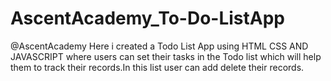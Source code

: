 # AscentAcademy_To-Do-ListApp
@AscentAcademy Here i created a Todo List App using HTML CSS AND JAVASCRIPT where users can set their tasks in the Todo list which will help them to track their records.In this list user can add delete their records.
